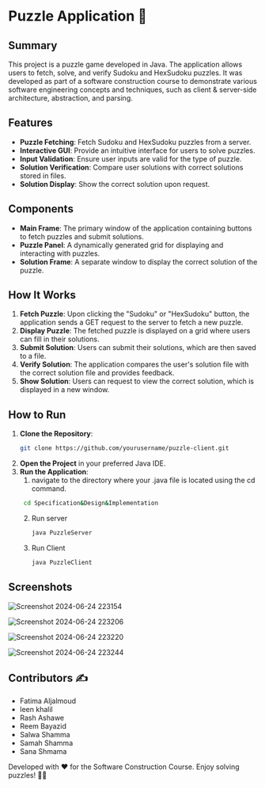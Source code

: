 # Puzzle Application 🧩

## Summary

This project is a puzzle game developed in Java. The application allows users to fetch, solve, and verify Sudoku and HexSudoku puzzles. It was developed as part of a software construction course to demonstrate various software engineering concepts and techniques, such as client & server-side architecture, abstraction, and parsing.

## Features

- **Puzzle Fetching**: Fetch Sudoku and HexSudoku puzzles from a server.
- **Interactive GUI**: Provide an intuitive interface for users to solve puzzles.
- **Input Validation**: Ensure user inputs are valid for the type of puzzle.
- **Solution Verification**: Compare user solutions with correct solutions stored in files.
- **Solution Display**: Show the correct solution upon request.

## Components

- **Main Frame**: The primary window of the application containing buttons to fetch puzzles and submit solutions.
- **Puzzle Panel**: A dynamically generated grid for displaying and interacting with puzzles.
- **Solution Frame**: A separate window to display the correct solution of the puzzle.

## How It Works

1. **Fetch Puzzle**: Upon clicking the "Sudoku" or "HexSudoku" button, the application sends a GET request to the server to fetch a new puzzle.
2. **Display Puzzle**: The fetched puzzle is displayed on a grid where users can fill in their solutions.
3. **Submit Solution**: Users can submit their solutions, which are then saved to a file.
4. **Verify Solution**: The application compares the user's solution file with the correct solution file and provides feedback.
5. **Show Solution**: Users can request to view the correct solution, which is displayed in a new window.

## How to Run

1. **Clone the Repository**: 
    ```sh
    git clone https://github.com/yourusername/puzzle-client.git
    ```
2. **Open the Project** in your preferred Java IDE.
3. **Run the Application**:
   1. navigate to the directory where your .java file is located using the cd command.
     ```sh
      cd Specification&Design&Implementation
      ```
   2. Run server
      ```sh
      java PuzzleServer
      ```
   3. Run Client
        ```sh
        java PuzzleClient
        ```

## Screenshots

![Screenshot 2024-06-24 223154](https://github.com/Samah022/hex-sudoku-game/assets/97039075/be8caaed-c91d-45f1-b340-73d1fc17d2a1)

![Screenshot 2024-06-24 223206](https://github.com/Samah022/hex-sudoku-game/assets/97039075/a25ef619-45ba-48ae-a7fe-740efbcfba93)

![Screenshot 2024-06-24 223220](https://github.com/Samah022/hex-sudoku-game/assets/97039075/426bfc22-8108-4640-b8e0-17f12335ad19)

![Screenshot 2024-06-24 223244](https://github.com/Samah022/hex-sudoku-game/assets/97039075/e594ea59-4ef5-4a09-a457-2a6b0f632e38)

## Contributors ✍️

- Fatima Aljalmoud
- leen khalil
- Rash Ashawe
- Reem Bayazid
- Salwa Shamma
- Samah Shamma
- Sana Shmama

Developed with ❤️ for the Software Construction Course. Enjoy solving puzzles! 🧩✨
